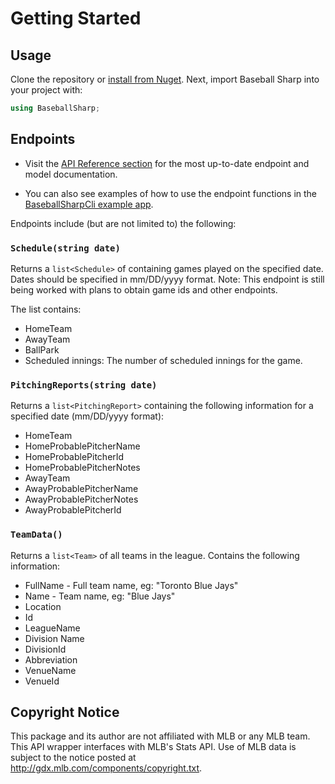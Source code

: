 # Getting Started

## Usage

Clone the repository or [install from Nuget](https://www.nuget.org/packages/BaseballSharp). Next, import Baseball Sharp into your project with:

```csharp
using BaseballSharp;
```

## Endpoints

- Visit the [API Reference section](https://markjames.dev/Baseball-Sharp/api/BaseballSharp.html) for the most up-to-date endpoint and model documentation. 

- You can also see examples of how to use the endpoint functions in the [BaseballSharpCli example app](https://github.com/markjamesm/Baseball-Sharp/blob/master/samples/BaseballSharpCli/Program.cs).

Endpoints include (but are not limited to) the following:

### ```Schedule(string date)```

Returns a ```list<Schedule>``` of containing games played on the specified date. Dates should be specified in mm/DD/yyyy format. Note: This endpoint is still being worked with plans to obtain game ids and other endpoints.

The list contains: 

* HomeTeam
* AwayTeam
* BallPark
* Scheduled innings: The number of scheduled innings for the game.


### ```PitchingReports(string date)```

Returns a ```list<PitchingReport>``` containing the following information for a specified date (mm/DD/yyyy format):

* HomeTeam
* HomeProbablePitcherName
* HomeProbablePitcherId
* HomeProbablePitcherNotes
* AwayTeam
* AwayProbablePitcherName
* AwayProbablePitcherNotes
* AwayProbablePitcherId


### ```TeamData()```

Returns a ```list<Team>``` of all teams in the league. Contains the following information:

* FullName - Full team name, eg: "Toronto Blue Jays"
* Name - Team name, eg: "Blue Jays"
* Location
* Id 
* LeagueName
* Division Name
* DivisionId
* Abbreviation
* VenueName
* VenueId

## Copyright Notice
This package and its author are not affiliated with MLB or any MLB team. This API wrapper interfaces with MLB's Stats API. Use of MLB data is subject to the notice posted at http://gdx.mlb.com/components/copyright.txt.


